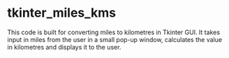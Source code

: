 <h1>tkinter_miles_kms</h1>
<p>This code is built for converting miles to kilometres in Tkinter GUI. It takes input in miles from the user in a small pop-up window, calculates the value in kilometres and displays it to the user.</p>

